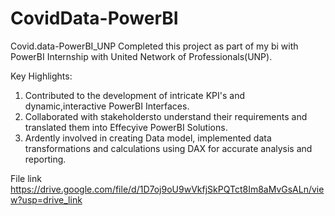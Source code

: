 # CovidData-PowerBI
Covid.data-PowerBI_UNP
Completed this project as part of my bi with PowerBI Internship with United Network of Professionals(UNP).

Key Highlights:
1. Contributed to the development of intricate KPI's and dynamic,interactive PowerBI Interfaces.
2. Collaborated with stakeholdersto understand their requirements and translated them into Effecyive PowerBI Solutions.
3. Ardently involved in creating Data model, implemented data transformations and calculations using DAX for accurate analysis and reporting.

File link  https://drive.google.com/file/d/1D7oj9oU9wVkfjSkPQTct8Im8aMvGsALn/view?usp=drive_link

